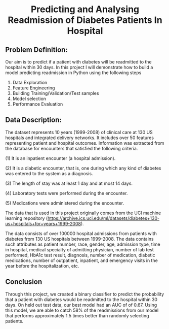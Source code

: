 # <p align = 'center'> Predicting and Analysing Readmission of Diabetes Patients In Hospital</p>

## Problem Definition:
Our aim is to predict if a patient with diabetes will be readmitted to the hospital within 30 days.
In this project I will demonstrate how to build a model predicting readmission in Python using the following steps

1. Data Exploration
2. Feature Engineering
3. Building Training/Validation/Test samples
4. Model selection
5. Performance Evaluation

## Data Description:
The dataset represents 10 years (1999-2008) of clinical care at 130 US hospitals and integrated delivery networks. It includes over 50 features representing patient and hospital outcomes. Information was extracted from the database for encounters that satisfied the following criteria.

(1) It is an inpatient encounter (a hospital admission).

(2) It is a diabetic encounter, that is, one during which any kind of diabetes was entered to the system as a diagnosis.

(3) The length of stay was at least 1 day and at most 14 days.

(4) Laboratory tests were performed during the encounter.

(5) Medications were administered during the encounter.

The data that is used in this project originally comes from the UCI machine learning repository (https://archive.ics.uci.edu/ml/datasets/diabetes+130-us+hospitals+for+years+1999-2008). 

The data consists of over 100000 hospital admissions from patients with diabetes from 130 US hospitals between 1999-2008.
The data contains such attributes as patient number, race, gender, age, admission type, time in hospital, medical specialty of admitting physician, number of lab test performed, HbA1c test result, diagnosis, number of medication, diabetic medications, number of outpatient, inpatient, and emergency visits in the year before the hospitalization, etc.

## Conclusion
Through this project, we created a binary classifier to predict the probability that a patient with diabetes would be readmitted to the hospital within 30 days. On held out test data, our best model had an AUC of of 0.67. Using this model, we are able to catch 58% of the readmissions from our model that performs approximately 1.5 times better than randomly selecting patients.